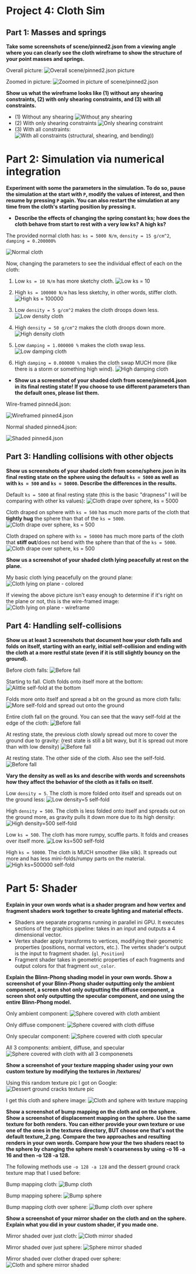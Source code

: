 # Project 4: Cloth Sim


## Part 1: Masses and springs
**Take some screenshots of scene/pinned2.json from a viewing angle where you can clearly see the cloth wireframe to show the structure of your point masses and springs.**

Overall picture:
![Overall scene/pinned2.json picture](../img-4/1-full.png)

<!-- <img src="../img-4/1-full.png" width="100" height="100"> -->

Zoomed in picture:
![Zoomed in picture of scene/pinned2.json](../img-4/1-close.png)

**Show us what the wireframe looks like (1) without any shearing constraints, (2) with only shearing constraints, and (3) with all constraints.**

* 	(1) Without any shearing
![Without any shearing](../img-4/1-no-shear.png)
*	(2) With only shearing constraints
![Only shearing constraint](../img-4/1-only-shear.png)
*	(3) With all constraints:
![With all constraints (structural, shearing, and bending))](../img-4/1-full.png)



# Part 2: Simulation via numerical integration
**Experiment with some the parameters in the simulation. To do so, pause the simulation at the start with `P`, modify the values of interest, and then resume by pressing `P` again. You can also restart the simulation at any time from the cloth's starting position by pressing `R`.**
* 	**Describe the effects of changing the spring constant ks; how does the cloth behave from start to rest with a very low ks? A high ks?**

The provided normal cloth has: `ks = 5000 N/m`, `density = 15 g/cm^2`, `damping = 0.200000%`

![Normal cloth](../img-4/normal-ks-5000.png)

Now, changing the parameters to see the individual effect of each on the cloth:

1. Low `ks = 10 N/m` has more sketchy cloth.
![Low ks = 10](../img-4/low-ks-10.png)

2. High `ks = 100000 N/m` has less sketchy, in other words, stiffer cloth.
![High ks = 100000](../img-4/high-ks-100000.png)

3. Low `density = 5 g/cm^2` makes the cloth droops down less.
![Low density cloth](../img-4/low-density.png)

4. High `density = 50 g/cm^2` makes the cloth droops down more.
![High density cloth](../img-4/high-density.png)

5. Low `damping = 1.000000 %` makes the cloth swap less.
![Low damping cloth](../img-4/low-damping.png)

6. High `damping = 0.000000 %` makes the cloth swap MUCH more (like there is a storm or something high wind).
![High damping cloth](../img-4/high-damping.png)

*   **Show us a screenshot of your shaded cloth from scene/pinned4.json in its final resting state! If you choose to use different parameters than the default ones, please list them.**

Wire-framed pinned4.json:

![Wireframed pinned4.json](../img-4/pinned4-wire.png)

Normal shaded pinned4.json:

![Shaded pinned4.json](../img-4/pinned4-normal.png)



## Part 3: Handling collisions with other objects
**Show us screenshots of your shaded cloth from scene/sphere.json in its final resting state on the sphere using the default `ks = 5000` as well as with `ks = 500` and `ks = 50000`. Describe the differences in the results.**

Default `ks = 5000` at final resting state (this is the basic "drapness" I will be comparing with other ks values):
![Cloth drape over sphere, ks = 5000](../img-4/sphere-normal.png)


Cloth draped on sphere with `ks = 500` has much more parts of the cloth that **tightly hug** the sphere than that of the `ks = 5000`.
![Cloth drape over sphere, ks = 500](../img-4/sphere-ks-low.png)

Cloth draped on sphere with `ks = 50000` has much more parts of the cloth that **stiff out**/does not bend with the sphere than that of the `ks = 5000`.
![Cloth drape over sphere, ks = 500](../img-4/sphere-ks-high.png)

**Show us a screenshot of your shaded cloth lying peacefully at rest on the plane.**

My basic cloth lying peacefully on the ground plane:
![Cloth lying on plane - colored](../img-4/plane-color.png)

If viewing the above picture isn't easy enough to determine if it's right on the plane or not, this is the wire-framed image:
![Cloth lying on plane - wireframe](../img-4/plane-wireframe.png)


## Part 4: Handling self-collisions

**Show us at least 3 screenshots that document how your cloth falls and folds on itself, starting with an early, initial self-collision and ending with the cloth at a more restful state (even if it is still slightly bouncy on the ground).**

Before cloth falls:
![Before fall](../img-4/self-fold-1.png)

Starting to fall. Cloth folds onto itself more at the bottom:
![Alittle self-fold at the bottom](../img-4/self-fold-2.png)

Folds more onto itself and spread a bit on the ground as more cloth falls:
![More self-fold and spread out onto the ground](../img-4/self-fold-3.png)

Entire cloth fall on the ground. You can see that the wavy self-fold at the edge of the cloth:
![Before fall](../img-4/self-fold-4.png)

At resting state, the previous cloth slowly spread out more to cover the ground due to gravity: (rest state is still a bit wavy, but it is spread out more than with low density)
![Before fall](../img-4/self-fold-5.png)


At resting state. The other side of the cloth. Also see the self-fold.
![Before fall](../img-4/self-fold-6.png)


**Vary the density as well as ks and describe with words and screenshots how they affect the behavior of the cloth as it falls on itself.**

Low `density = 5`. The cloth is more folded onto itself and spreads out on the ground less:
![Low density=5 self-fold](../img-4/self-fold-low-density.png)

High `density = 500`. The cloth is less folded onto itself and spreads out on the ground more, as gravity pulls it down more due to its high density:
![High density=500 self-fold](../img-4/self-fold-high-density.png)

Low `ks = 500`. The cloth has more rumpy, scuffle parts. It folds and creases over itself more.
![Low ks=500 self-fold](../img-4/self-fold-low-ks.png)

High `ks = 50000`. The cloth is MUCH smoother (like silk). It spreads out more and has less mini-folds/rumpy parts on the material.
![High ks=500000 self-fold](../img-4/self-fold-high-ks.png)



# Part 5: Shader
**Explain in your own words what is a shader program and how vertex and fragment shaders work together to create lighting and material effects.**
*   Shaders are separate programs running in parallel ini GPU. It executes sections of the graphics pipeline: takes in an input and outputs a 4 dimensional vector.
*   Vertex shader apply transforms to vertices, modifying their geometric properties (positions, normal vectors, etc.). The vertex shader's output is the input to fragment shader. (`gl_Position`)
*   Fragment shader takes in geometric properties of each fragments and output colors for that fragment `out_color`.


**Explain the Blinn-Phong shading model in your own words. Show a screenshot of your Blinn-Phong shader outputting only the ambient component, a screen shot only outputting the diffuse component, a screen shot only outputting the specular component, and one using the entire Blinn-Phong model.**

Only ambient component:
![Sphere covered with cloth ambient](../img-4/phong-ambient.png)

Only diffuse component:
![Sphere covered with cloth diffuse](../img-4/phong-diffuse.png)

Only specular component:
![Sphere covered with cloth specular](../img-4/phong-specular.png)

All 3 components: ambient, diffuse, and specular
![Sphere covered with cloth with all 3 componenets](../img-4/phong-all.png)

**Show a screenshot of your texture mapping shader using your own custom texture by modifying the textures in /textures/**

Using this random texture pic I got on Google:
![Dessert ground cracks texture pic](../img-4/texture-pic.png)

I get this cloth and sphere image:
![Cloth and sphere with texture mapping](../img-4/texture.png)



**Show a screenshot of bump mapping on the cloth and on the sphere. Show a screenshot of displacement mapping on the sphere. Use the same texture for both renders. You can either provide your own texture or use one of the ones in the textures directory, BUT choose one that's not the default texture_2.png. Compare the two approaches and resulting renders in your own words. Compare how your the two shaders react to the sphere by changing the sphere mesh's coarseness by using -o 16 -a 16 and then -o 128 -a 128.**

The following methods use `-o 128 -a 128` and the dessert ground crack texture map that I used before:

Bump mapping cloth:
![Bump cloth](../img-4/bump-cloth.png)

Bump mapping sphere:
![Bump sphere](../img-4/bump-sphere.png)

Bump mapping cloth over sphere:
![Bump cloth over sphere](../img-4/bump-clothsphere.png)

**Show a screenshot of your mirror shader on the cloth and on the sphere.
Explain what you did in your custom shader, if you made one.**

Mirror shaded over just cloth:
![Cloth mirror shaded](../img-4/mirror-cloth.png)

Mirror shaded over just sphere:
![Sphere mirror shaded](../img-4/mirror-sphere.png)

Mirror shaded over clother draped over sphere:
![Cloth and sphere mirror shaded](../img-4/mirror-clothsphere.png)

